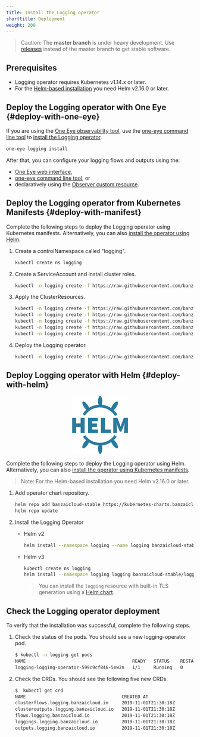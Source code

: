 ```yaml
---
title: Install the Logging operator
shorttitle: Deployment
weight: 200
---
```




> Caution: The **master branch** is under heavy development. Use [releases](https://github.com/banzaicloud/logging-operator/releases) instead of the master branch to get stable software.

## Prerequisites

- Logging operator requires Kubernetes v1.14.x or later.
- For the [Helm-based installation](#deploy-with-helm) you need Helm v2.16.0 or later.

## Deploy the Logging operator with One Eye {#deploy-with-one-eye}

If you are using the [One Eye observability tool](/products/one-eye/), use the [one-eye command line tool](/docs/one-eye/cli/) to [install the Logging operator](/docs/one-eye/cli/reference/one-eye_logging_install/).

```bash
one-eye logging install
```

After that, you can configure your logging flows and outputs using the:

- [One Eye web interface](/docs/one-eye/configuration-overview/#configure-your-logging-infrastructure),
- [one-eye command line tool](/docs/one-eye/cli/reference/one-eye_logging_configure/), or
- declaratively using the [Observer custom resource](/docs/one-eye/crds/oneeye_types/).

## Deploy the Logging operator from Kubernetes Manifests {#deploy-with-manifest}

Complete the following steps to deploy the Logging operator using Kubernetes manifests. Alternatively, you can also [install the operator using Helm](#deploy-with-helm).

1. Create a controlNamespace called "logging".

    ```bash
    kubectl create ns logging
    ```

1. Create a ServiceAccount and install cluster roles.

    ```bash
    kubectl -n logging create -f https://raw.githubusercontent.com/banzaicloud/logging-operator-docs/master/docs/deploy/manifests/rbac.yaml
    ```

1. Apply the ClusterResources.

    ```bash
    kubectl -n logging create -f https://raw.githubusercontent.com/banzaicloud/logging-operator/master/config/crd/bases/logging.banzaicloud.io_clusterflows.yaml
    kubectl -n logging create -f https://raw.githubusercontent.com/banzaicloud/logging-operator/master/config/crd/bases/logging.banzaicloud.io_clusteroutputs.yaml
    kubectl -n logging create -f https://raw.githubusercontent.com/banzaicloud/logging-operator/master/config/crd/bases/logging.banzaicloud.io_flows.yaml
    kubectl -n logging create -f https://raw.githubusercontent.com/banzaicloud/logging-operator/master/config/crd/bases/logging.banzaicloud.io_loggings.yaml
    kubectl -n logging create -f https://raw.githubusercontent.com/banzaicloud/logging-operator/master/config/crd/bases/logging.banzaicloud.io_outputs.yaml
    ```

1. Deploy the Logging operator.

    ```bash
    kubectl -n logging create -f https://raw.githubusercontent.com/banzaicloud/logging-operator-docs/master/docs/deploy/manifests/deployment.yaml
    ```

## Deploy Logging operator with Helm {#deploy-with-helm}

<p align="center"><img src="../img/helm.svg" width="150"></p>
<p align="center">

Complete the following steps to deploy the Logging operator using Helm. Alternatively, you can also [install the operator using Kubernetes manifests](#deploy-with-manifest).

> Note: For the Helm-based installation you need Helm v2.16.0 or later.

1. Add operator chart repository.

    ```bash
    helm repo add banzaicloud-stable https://kubernetes-charts.banzaicloud.com
    helm repo update
    ```

2. Install the Logging Operator

    - Helm v2

        ```bash
        helm install --namespace logging --name logging banzaicloud-stable/logging-operator
        ```

    - Helm v3

        ```bash
        kubectl create ns logging
        helm install --namespace logging logging banzaicloud-stable/logging-operator --set createCustomResource=false
        ```

        > You can install the `logging` resource with built-in TLS generation using a [Helm chart](https://github.com/banzaicloud/logging-operator/tree/master/charts/logging-operator-logging).

## Check the Logging operator deployment

To verify that the installation was successful, complete the following steps.

1. Check the status of the pods. You should see a new logging-operator pod.

    ```bash
    $ kubectl -n logging get pods
    NAME                                        READY   STATUS    RESTARTS   AGE
    logging-logging-operator-599c9cf846-5nw2n   1/1     Running   0          52s
    ```

1. Check the CRDs. You should see the following five new CRDs.

    ```bash
    $  kubectl get crd
    NAME                                    CREATED AT
    clusterflows.logging.banzaicloud.io     2019-11-01T21:30:18Z
    clusteroutputs.logging.banzaicloud.io   2019-11-01T21:30:18Z
    flows.logging.banzaicloud.io            2019-11-01T21:30:18Z
    loggings.logging.banzaicloud.io         2019-11-01T21:30:18Z
    outputs.logging.banzaicloud.io          2019-11-01T21:30:18Z
    ```
